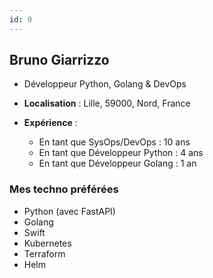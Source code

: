 ```yaml
---
id: 0
---
```


## Bruno Giarrizzo

- Développeur Python, Golang &amp; DevOps
- **Localisation** : Lille, 59000, Nord, France

- **Expérience** :
    - En tant que SysOps/DevOps : 10 ans
    - En tant que Développeur Python : 4 ans
    - En tant que Développeur Golang : 1 an

### Mes techno préférées

- Python (avec FastAPI)
- Golang
- Swift
- Kubernetes
- Terraform
- Helm
